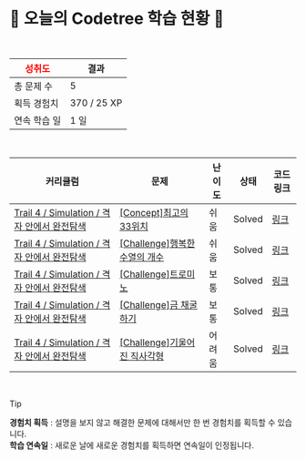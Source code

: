 # 🌲 오늘의 Codetree 학습 현황 🌲

<br />

| <span style="color:red;display:block;text-align:center;"> **성취도**</span> | 결과 |
|---|---|
| 총 문제 수 | 5 |
| 획득 경험치 | 370 / 25 XP |
| 연속 학습 일 | 1 일 |

<br />

|커리큘럼|문제|난이도|상태|코드 링크|
|---|---|---|---|---|
|[Trail 4 / Simulation / 격자 안에서 완전탐색](https://www.codetree.ai/trail-info/intermediate-low/)|[[Concept]최고의 33위치](https://www.codetree.ai/trails/complete/curated-cards/intro-best-place-of-33/)|쉬움|Solved|[링크](https://github.com/dusal1111/codetree-TILs/blob/main/250219/%EC%B5%9C%EA%B3%A0%EC%9D%98%2033%EC%9C%84%EC%B9%98/best-place-of-33.cpp)|
|[Trail 4 / Simulation / 격자 안에서 완전탐색](https://www.codetree.ai/trail-info/intermediate-low/)|[[Challenge]행복한 수열의 개수](https://www.codetree.ai/trails/complete/curated-cards/challenge-number-of-happy-sequence/)|쉬움|Solved|[링크](https://github.com/dusal1111/codetree-TILs/blob/main/250219/%ED%96%89%EB%B3%B5%ED%95%9C%20%EC%88%98%EC%97%B4%EC%9D%98%20%EA%B0%9C%EC%88%98/number-of-happy-sequence.cpp)|
|[Trail 4 / Simulation / 격자 안에서 완전탐색](https://www.codetree.ai/trail-info/intermediate-low/)|[[Challenge]트로미노](https://www.codetree.ai/trails/complete/curated-cards/challenge-tromino/)|보통|Solved|[링크](https://github.com/dusal1111/codetree-TILs/blob/main/250219/%ED%8A%B8%EB%A1%9C%EB%AF%B8%EB%85%B8/tromino.cpp)|
|[Trail 4 / Simulation / 격자 안에서 완전탐색](https://www.codetree.ai/trail-info/intermediate-low/)|[[Challenge]금 채굴하기](https://www.codetree.ai/trails/complete/curated-cards/challenge-gold-mining/)|보통|Solved|[링크](https://github.com/dusal1111/codetree-TILs/blob/main/250219/%EA%B8%88%20%EC%B1%84%EA%B5%B4%ED%95%98%EA%B8%B0/gold-mining.cpp)|
|[Trail 4 / Simulation / 격자 안에서 완전탐색](https://www.codetree.ai/trail-info/intermediate-low/)|[[Challenge]기울어진 직사각형](https://www.codetree.ai/trails/complete/curated-cards/challenge-slanted-rectangle/)|어려움|Solved|[링크](https://github.com/dusal1111/codetree-TILs/blob/main/250219/%EA%B8%B0%EC%9A%B8%EC%96%B4%EC%A7%84%20%EC%A7%81%EC%82%AC%EA%B0%81%ED%98%95/slanted-rectangle.cpp)|


<br />

> [!TIP]
> **경험치 획득** : 설명을 보지 않고 해결한 문제에 대해서만 한 번 경험치를 획득할 수 있습니다.  
> **학습 연속일** : 새로운 날에 새로운 경험치를 획득하면 연속일이 인정됩니다.

